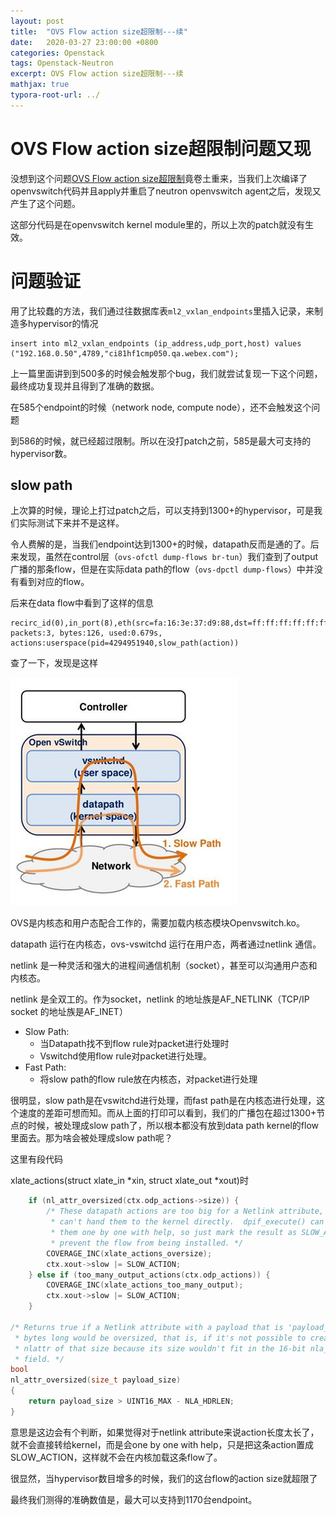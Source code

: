 ```yaml
---
layout: post
title:  "OVS Flow action size超限制---续"
date:   2020-03-27 23:00:00 +0800
categories: Openstack
tags: Openstack-Neutron
excerpt: OVS Flow action size超限制---续
mathjax: true
typora-root-url: ../
---
```


# OVS Flow action size超限制问题又现

没想到这个问题[OVS Flow action size超限制](https://lrainsun.github.io/2020/03/17/openstack-ovs-action-flow-limit/)竟卷土重来，当我们上次编译了openvswitch代码并且apply并重启了neutron openvswitch agent之后，发现又产生了这个问题。

这部分代码是在openvswitch kernel module里的，所以上次的patch就没有生效。

# 问题验证

用了比较蠢的方法，我们通过往数据库表`ml2_vxlan_endpoints`里插入记录，来制造多hypervisor的情况

```mysql
insert into ml2_vxlan_endpoints (ip_address,udp_port,host) values ("192.168.0.50",4789,"ci81hf1cmp050.qa.webex.com");
```

上一篇里面讲到到500多的时候会触发那个bug，我们就尝试复现一下这个问题，最终成功复现并且得到了准确的数据。

在585个endpoint的时候（network node, compute node），还不会触发这个问题

到586的时候，就已经超过限制。所以在没打patch之前，585是最大可支持的hypervisor数。

## slow path

上次算的时候，理论上打过patch之后，可以支持到1300+的hypervisor，可是我们实际测试下来并不是这样。

令人费解的是，当我们endpoint达到1300+的时候，datapath反而是通的了。后来发现，虽然在control层（`ovs-ofctl dump-flows br-tun`）我们查到了output广播的那条flow，但是在实际data path的flow（`ovs-dpctl dump-flows`）中并没有看到对应的flow。

后来在data flow中看到了这样的信息

```shell
recirc_id(0),in_port(8),eth(src=fa:16:3e:37:d9:88,dst=ff:ff:ff:ff:ff:ff),eth_type(0x0806),arp(sip=10.0.0.14,tip=10.0.0.6,op=1/0xff), packets:3, bytes:126, used:0.679s, actions:userspace(pid=4294951940,slow_path(action))
```

查了一下，发现是这样

![img](/../assets/images/635909-20180425225800050-1293753570.jpg)

OVS是内核态和用户态配合工作的，需要加载内核态模块Openvswitch.ko。

datapath 运行在内核态，ovs-vswitchd 运行在用户态，两者通过netlink 通信。

netlink 是一种灵活和强大的进程间通信机制（socket），甚至可以沟通用户态和内核态。

netlink 是全双工的。作为socket，netlink 的地址族是AF_NETLINK（TCP/IP socket 的地址族是AF_INET）

* Slow Path:
  * 当Datapath找不到flow rule对packet进行处理时
  * Vswitchd使用flow rule对packet进行处理。
* Fast Path:
  * 将slow path的flow rule放在内核态，对packet进行处理

很明显，slow path是在vswitchd进行处理，而fast path是在内核态进行处理，这个速度的差距可想而知。而从上面的打印可以看到，我们的广播包在超过1300+节点的时候，被处理成slow path了，所以根本都没有放到data path kernel的flow里面去。那为啥会被处理成slow path呢？

这里有段代码

xlate_actions(struct xlate_in *xin, struct xlate_out *xout)时

```c
    if (nl_attr_oversized(ctx.odp_actions->size)) {
        /* These datapath actions are too big for a Netlink attribute, so we
         * can't hand them to the kernel directly.  dpif_execute() can execute
         * them one by one with help, so just mark the result as SLOW_ACTION to
         * prevent the flow from being installed. */
        COVERAGE_INC(xlate_actions_oversize);
        ctx.xout->slow |= SLOW_ACTION;
    } else if (too_many_output_actions(ctx.odp_actions)) {
        COVERAGE_INC(xlate_actions_too_many_output);
        ctx.xout->slow |= SLOW_ACTION;
    }

/* Returns true if a Netlink attribute with a payload that is 'payload_size'
 * bytes long would be oversized, that is, if it's not possible to create an
 * nlattr of that size because its size wouldn't fit in the 16-bit nla_len
 * field. */
bool
nl_attr_oversized(size_t payload_size)
{
    return payload_size > UINT16_MAX - NLA_HDRLEN;
}
```

意思是这边会有个判断，如果觉得对于netlink attribute来说action长度太长了，就不会直接转给kernel，而是会one by one with help，只是把这条action置成SLOW_ACTION，这样就不会在内核加载这条flow了。

很显然，当hypervisor数目增多的时候，我们的这台flow的action size就超限了

最终我们测得的准确数值是，最大可以支持到1170台endpoint。